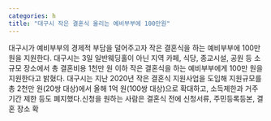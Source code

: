 ```yaml
---
categories: h
title: "대구시 작은 결혼식 올리는 예비부부에 100만원"
---
```

대구시가 예비부부의 경제적 부담을 덜어주고자 작은 결혼식을 하는 예비부부에 100만 원을 지원한다. 대구시는 3일 일반웨딩홀이 아닌 지역 카페, 식당, 종교시설, 공원 등 소규모 장소에서 총 결혼비용 1천만 원 이하 작은 결혼식을 하는 예비부부에게 100만 원을 지원한다고 밝혔다. 대구시는 지난 2020년 작은 결혼식 지원사업을 도입해 지원규모를 총 2천만 원(20쌍 대상)에서 올해 1억 원(100쌍 대상)으로 확대하고, 소득제한과 거주기간 제한 등도 폐지했다.신청을 원하는 사람은 결혼식 전에 신청서류, 주민등록등본, 결혼 장소 확